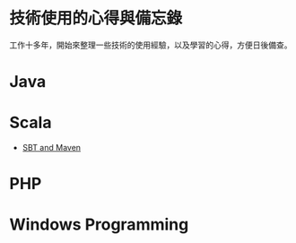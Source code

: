 技術使用的心得與備忘錄
=========
工作十多年，開始來整理一些技術的使用經驗，以及學習的心得，方便日後備查。

# Java

# Scala
* [SBT and Maven](SBT_And_Maven.md)

# PHP

# Windows Programming

